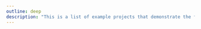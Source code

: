 ```yaml
---
outline: deep
description: "This is a list of example projects that demonstrate the features and use cases of ProzillaOS."
---
```


<!--@include: ../../../../examples/README.md-->
